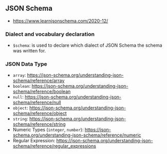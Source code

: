 ## JSON Schema

- https://www.learnjsonschema.com/2020-12/

### Dialect and vocabulary declaration

- `$schema`: is used to declare which dialect of JSON Schema the schema was written for.

### JSON Data Type

- `array`: https://json-schema.org/understanding-json-schema/reference/array
- `boolean`: https://json-schema.org/understanding-json-schema/reference/boolean
- `null`: https://json-schema.org/understanding-json-schema/reference/null
- `object`: https://json-schema.org/understanding-json-schema/reference/object
- `string`: https://json-schema.org/understanding-json-schema/reference/string
- Numeric Types (`integer`, `number`): https://json-schema.org/understanding-json-schema/reference/numeric
- Regular Expression: https://json-schema.org/understanding-json-schema/reference/regular_expressions
